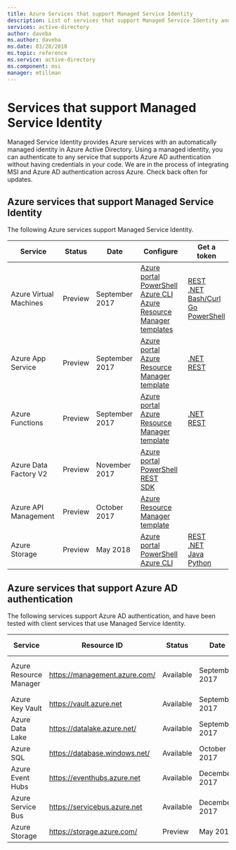 ```yaml
---
title: Azure Services that support Managed Service Identity
description: List of services that support Managed Service Identity and Azure AD authentication
services: active-directory
author: daveba
ms.author: daveba
ms.date: 03/28/2018
ms.topic: reference
ms.service: active-directory
ms.component: msi
manager: mtillman
---
```


# Services that support Managed Service Identity 

Managed Service Identity provides Azure services with an automatically managed identity in Azure Active Directory. Using a managed identity, you can authenticate to any service that supports Azure AD authentication without having credentials in your code. We are in the process of integrating MSI and Azure AD authentication across Azure. Check back often for updates.

## Azure services that support Managed Service Identity

The following Azure services support Managed Service Identity.

| Service | Status | Date | Configure | Get a token |
| ------- | ------ | ---- | --------- | ----------- |
| Azure Virtual Machines | Preview | September 2017 | [Azure portal](qs-configure-portal-windows-vm.md)<br>[PowerShell](qs-configure-powershell-windows-vm.md)<br>[Azure CLI](qs-configure-cli-windows-vm.md)<br>[Azure Resource Manager templates](qs-configure-template-windows-vm.md) | [REST](how-to-use-vm-token.md#get-a-token-using-http)<br>[.NET](how-to-use-vm-token.md#get-a-token-using-c)<br>[Bash/Curl](how-to-use-vm-token.md#get-a-token-using-curl)<br>[Go](how-to-use-vm-token.md#get-a-token-using-go)<br>[PowerShell](how-to-use-vm-token.md#get-a-token-using-azure-powershell) |
| Azure App Service | Preview | September 2017 | [Azure portal](/azure/app-service/app-service-managed-service-identity#using-the-azure-portal)<br>[Azure Resource Manager template](/azure/app-service/app-service-managed-service-identity#using-an-azure-resource-manager-template) | [.NET](/azure/app-service/app-service-managed-service-identity#asal)<br>[REST](/azure/app-service/app-service-managed-service-identity#using-the-rest-protocol) |
| Azure Functions | Preview | September 2017 | [Azure portal](/azure/app-service/app-service-managed-service-identity#using-the-azure-portal)<br>[Azure Resource Manager template](/azure/app-service/app-service-managed-service-identity#using-an-azure-resource-manager-template) | [.NET](/azure/app-service/app-service-managed-service-identity#asal)<br>[REST](/azure/app-service/app-service-managed-service-identity#using-the-rest-protocol) |
| Azure Data Factory V2 | Preview | November 2017 | [Azure portal](~/articles/data-factory/data-factory-service-identity.md#generate-service-identity)<br>[PowerShell](~/articles/data-factory/data-factory-service-identity.md#generate-service-identity-using-powershell)<br>[REST](~/articles/data-factory/data-factory-service-identity.md#generate-service-identity-using-rest-api)<br>[SDK](~/articles/data-factory/data-factory-service-identity.md#generate-service-identity-using-sdk) |
| Azure API Management | Preview | October 2017 | [Azure Resource Manager template](/azure/api-management/api-management-howto-use-managed-service-identity) |
| Azure Storage | Preview | May 2018 | [Azure portal](/azure/storage/common/storage-auth-aad.md)<br>[PowerShell](/azure/storage/common/storage-auth-aad.md)<br>[Azure CLI](/azure/storage/common/storage-auth-aad.md) | [REST](https://docs.microsoft.com/rest/api/storageservices/authenticate-with-azure-active-directory)<br>[.NET](/azure/storage/common/storage-auth-aad-app.md)<br>[Java](/azure/storage/common/storage-auth-aad.md)<br>[Python](/azure/storage/common/storage-auth-aad.md) |

## Azure services that support Azure AD authentication

The following services support Azure AD authentication, and have been tested with client services that use Managed Service Identity.

| Service | Resource ID | Status | Date | Assign access |
| ------- | ----------- | ------ | ---- | ------------- |
| Azure Resource Manager | https://management.azure.com/ | Available | September 2017 | [Azure portal](howto-assign-access-portal.md) <br>[PowerShell](howto-assign-access-powershell.md) <br>[Azure CLI](howto-assign-access-CLI.md) |
| Azure Key Vault | https://vault.azure.net | Available | September 2017 | |
| Azure Data Lake | https://datalake.azure.net/ | Available | September 2017 | |
| Azure SQL | https://database.windows.net/ | Available | October 2017 | |
| Azure Event Hubs | https://eventhubs.azure.net | Available | December 2017 | |
| Azure Service Bus | https://servicebus.azure.net | Available | December 2017 | |
| Azure Storage | https://storage.azure.com/ | Preview | May 2018 | |
